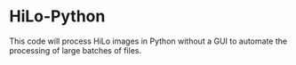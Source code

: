 # HiLo-Python

This code will process HiLo images in Python without a GUI to automate the processing of large batches of files.
